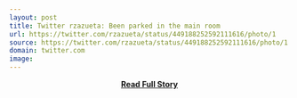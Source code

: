 ```yaml
---
layout: post
title: Twitter rzazueta: Been parked in the main room 
url: https://twitter.com/rzazueta/status/449188252592111616/photo/1
source: https://twitter.com/rzazueta/status/449188252592111616/photo/1
domain: twitter.com
image: 
---
```


<p></p>
<center><p><a href="https://twitter.com/rzazueta/status/449188252592111616/photo/1" style='padding:25px; font-sze:18px; font-weight: bold;'>Read Full Story</a></p></center>
